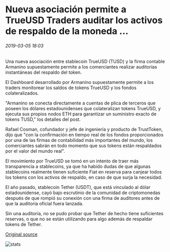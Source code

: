 # Nueva asociación permite a TrueUSD Traders auditar los activos de respaldo de la moneda ...

###### 2019-03-05 18:03

Una nueva asociación entre stablecoin TrueUSD (TUSD) y la firma contable Armanino supuestamente permite a los comerciantes realizar auditorías instantáneas del respaldo del token.

El Dashboard desarrollado por Armanino supuestamente permite a los traders monitorear los saldos de tokens TrueUSD y los fondos colateralizados.

"Armanino se conecta directamente a cuentas de plica de terceros que poseen los dólares estadounidenses que colateralizan tokens TrueUSD, y ejecuta sus propios nodos ETH para garantizar un suministro exacto de tokens TUSD," los detalles del post.

Rafael Cosman, cofundador y jefe de ingeniería y producto de TrustToken, dijo que "con la confirmación en tiempo real de los fondos proporcionados por una de las firmas de contabilidad más importantes del mundo, los comerciantes sabrán en todo momento que sus tokens están respaldados por el valor del mundo real".

El movimiento por TrueUSD se tomó en un intento de traer más transparencia a stablecoins, ya que ha habido dudas de que algunas stablecoins realmente tienen suficiente Fiat en reserva para canjear todos los tokens con los activos de respaldo, en caso de que surja la necesidad.

El año pasado, stablecoin Tether (USDT), que está vinculado al dólar estadounidense, cayó bajo escrutinio de la comunidad de criptomonedas después de que rompió su conexión con una firma de auditores antes de que la auditoría oficial fuera lanzada.

Sin una auditoría, no se pudo probar que Tether de hecho tiene suficientes reservas, o que no se están utilizando para algo además de respaldar tokens de Tether.

[Original source](https://cointelegraph.com/news/new-partnership-allows-trueusd-traders-to-audit-the-coins-backing-assets)

![stats](https://c.statcounter.com/11760860/0/a89fa40b/1/ "stats")